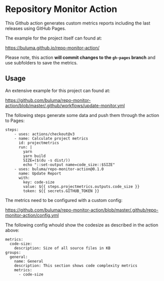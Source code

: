 # Repository Monitor Action

This Github action generates custom metrics reports including the last releases using GitHub Pages.

The example for the project itself can found at:

https://buluma.github.io/repo-monitor-action/

Please note, this action **will commit changes to the `gh-pages` branch** and use subfolders to save the metrics.

## Usage

An extensive example for this project can found at:

https://github.com/buluma/repo-monitor-action/blob/master/.github/workflows/update-monitor.yml

The following steps generate some data and push them through the action to Pages:

```
steps:
    - uses: actions/checkout@v3
    - name: Calculate project metrics
      id: projectmetrics
      run: |
        yarn
        yarn build
        SIZE=($(du -s dist/))
        echo "::set-output name=code_size::$SIZE"
    - uses: buluma/repo-monitor-action@0.1.0
      name: Update Report
      with:
        key: code-size
        value: ${{ steps.projectmetrics.outputs.code_size }}
        token: ${{ secrets.GITHUB_TOKEN }}
```

The metrics need to be configured with a custom config:

https://github.com/buluma/repo-monitor-action/blob/master/.github/repo-monitor-action/config.yml

The following config whould show the codesize as described in the action above:

```
metrics:
  code-size:
    description: Size of all source files in KB
groups:
  general:
    name: General
    description: This section shows code complexity metrics
    metrics:
      - code-size
```
